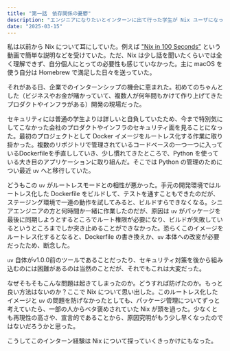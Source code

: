 ```yaml
---
title: "第一話　依存関係の憂鬱"
description: "エンジニアになりたいとインターンに出て行った学生が Nix ユーザになってた　第一話"
date: "2025-03-15"
---
```


私は以前から Nix について耳にしていた。例えば ["Nix in 100 Seconds"](https://youtu.be/FJVFXsNzYZQ?si=_JMLUtitjM6txb8n) という動画で簡単な説明などを受けていた。ただ、Nix は少し話を聞いたくらいでは全く理解できず、自分個人にとっての必要性も感じていなかった。主に macOS を使う自分は Homebrew で満足した日々を送っていた。

それがある日、企業でのインターンシップの機会に恵まれた。初めてのちゃんとした（ビジネスやお金が賭かっていて、複数人が何年間もかけて作り上げてきたプロダクトやインフラがある）開発の現場だった。

セキュリティには普通の学生よりは詳しいと自負していたため、今まで特別気にしてこなかった会社のプロダクトやインフラのセキュリティ面を見ることになった。最初のプロジェクトとして Docker イメージをルートレス化する作業に取り掛かった。複数のリポジトリで管理されているコードベースの一つ一つに入っているDockerfileを手直ししていき、少し慣れてきたところで、Python を使っている大き目のアプリケーションに取り組んだ。そこでは Python の管理のためについ最近 `uv` へと移行していた。

どうもこの `uv` がルートレスモードとの相性が悪かった。手元の開発環境ではルートレス化した Dockerfile をビルドして、テストを通すこともできたのだが、ステージング環境で一連の動作を試してみると、ビルドすらできなくなる。シニアエンジニアの方と何時間か一緒に作業したのだが、原因は `uv` がパッケージを最後に同期しようとするところでルート権限が必要になり、ビルドが失敗しているというところまでしか突き止めることができなかった。恐らくこのイメージをルートレス化するとなると、Dockerfile の書き換えか、`uv` 本体への改変が必要だったため、断念した。

`uv` 自体がv1.0.0前のツールであることだったり、セキュリティ対策を後から組み込むのには困難があるのは当然のことだが、それでもこれは大変だった。　

なぜそもそもこんな問題は起きてしまったのか。どうすれば防げたのか。もっと良い方法はないのか？ここで Nix について思い出した。このルートレス化したイメージと `uv` の問題を防げなかったとしても、パッケージ管理についてずっと考えていたら、一部の人からベタ褒めされていた Nix が頭を過った。少なくとも再現性の高さや、宣言的であることから、原因究明がもう少し早くなったのではないだろうかと思った。

こうしてこのインターン経験は Nix について探っていくきっかけにもなった。
